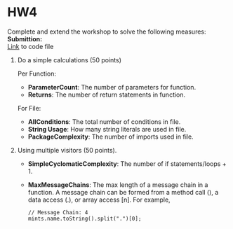 # HW4

Complete and extend the workshop to solve the following measures:    
**Submittion:**   
[Link](./analysis.js) to code file  
      
1. Do a simple calculations (50 points)

   Per Function:

   * **ParameterCount**: The number of parameters for function.
   * **Returns**: The number of return statements in function. 

   For File:
 
   * **AllConditions**: The total number of conditions in file.
   * **String Usage**: How many string literals are used in file.
   * **PackageComplexity**: The number of imports used in file.

2. Using multiple visitors (50 points).

   * **SimpleCyclomaticComplexity**: The number of if statements/loops + 1.
   * **MaxMessageChains**: The max length of a message chain in a function. A message chain can be formed from a method call (), a data access (.), or array access [n].
     For example, 
     
     ```
     // Message Chain: 4
     mints.name.toString().split(".")[0];
     ``` 
